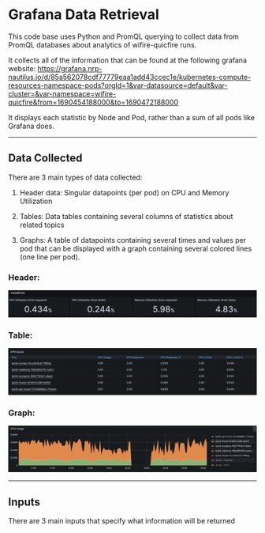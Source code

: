 # Grafana Data Retrieval

This code base uses Python and PromQL querying to collect data from PromQL databases about analytics of wifire-quicfire runs.

It collects all of the information that can be found at the following grafana website:
	https://grafana.nrp-nautilus.io/d/85a562078cdf77779eaa1add43ccec1e/kubernetes-compute-resources-namespace-pods?orgId=1&var-datasource=default&var-cluster=&var-namespace=wifire-quicfire&from=1690454188000&to=1690472188000

It displays each statistic by Node and Pod, rather than a sum of all pods like Grafana does.

___

## Data Collected

There are 3 main types of data collected:
1. Header data: 
	Singular datapoints (per pod) on CPU and Memory Utilization

2. Tables: 
	Data tables containing several columns of statistics about related topics 

3. Graphs:
	A table of datapoints containing several times and values per pod that can be displayed with a graph containing several colored lines (one line per pod).

### Header:
![Header](extras/example_header.png)

### Table:
![Tables](extras/example_table.png)  

### Graph:
![Graphs](extras/example_graph.png)  

___

## Inputs
There are 3 main inputs that specify what information will be returned


